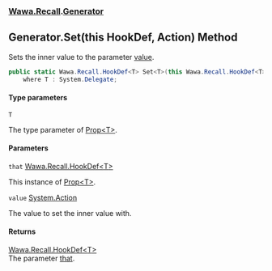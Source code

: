 ### [Wawa.Recall](Wawa.Recall.md 'Wawa.Recall').[Generator](Generator.md 'Wawa.Recall.Generator')

## Generator.Set<T>(this HookDef<T>, Action) Method

Sets the inner value to the parameter [value](Generator.Set{T}(HookDef{T},Action).md#Wawa.Recall.Generator.Set_T_(thisWawa.Recall.HookDef_T_,System.Action).value 'Wawa.Recall.Generator.Set<T>(this Wawa.Recall.HookDef<T>, System.Action).value').

```csharp
public static Wawa.Recall.HookDef<T> Set<T>(this Wawa.Recall.HookDef<T> that, System.Action? value)
    where T : System.Delegate;
```
#### Type parameters

<a name='Wawa.Recall.Generator.Set_T_(thisWawa.Recall.HookDef_T_,System.Action).T'></a>

`T`

The type parameter of [Prop&lt;T&gt;](Prop{T}.md 'Wawa.Recall.Prop<T>').
#### Parameters

<a name='Wawa.Recall.Generator.Set_T_(thisWawa.Recall.HookDef_T_,System.Action).that'></a>

`that` [Wawa.Recall.HookDef&lt;](HookDef{T}.md 'Wawa.Recall.HookDef<T>')[T](Generator.Set{T}(HookDef{T},Action).md#Wawa.Recall.Generator.Set_T_(thisWawa.Recall.HookDef_T_,System.Action).T 'Wawa.Recall.Generator.Set<T>(this Wawa.Recall.HookDef<T>, System.Action).T')[&gt;](HookDef{T}.md 'Wawa.Recall.HookDef<T>')

This instance of [Prop&lt;T&gt;](Prop{T}.md 'Wawa.Recall.Prop<T>').

<a name='Wawa.Recall.Generator.Set_T_(thisWawa.Recall.HookDef_T_,System.Action).value'></a>

`value` [System.Action](https://docs.microsoft.com/en-us/dotnet/api/System.Action 'System.Action')

The value to set the inner value with.

#### Returns
[Wawa.Recall.HookDef&lt;](HookDef{T}.md 'Wawa.Recall.HookDef<T>')[T](Generator.Set{T}(HookDef{T},Action).md#Wawa.Recall.Generator.Set_T_(thisWawa.Recall.HookDef_T_,System.Action).T 'Wawa.Recall.Generator.Set<T>(this Wawa.Recall.HookDef<T>, System.Action).T')[&gt;](HookDef{T}.md 'Wawa.Recall.HookDef<T>')  
The parameter [that](Generator.Set{T}(HookDef{T},Action).md#Wawa.Recall.Generator.Set_T_(thisWawa.Recall.HookDef_T_,System.Action).that 'Wawa.Recall.Generator.Set<T>(this Wawa.Recall.HookDef<T>, System.Action).that').